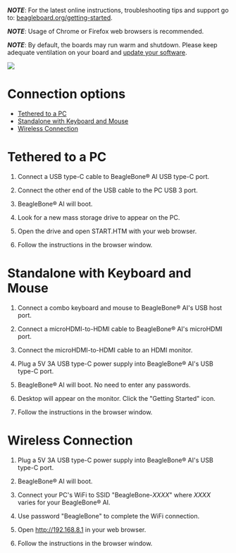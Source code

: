 _**NOTE**_: For the latest online instructions, troubleshooting tips and support go to: [beagleboard.org/getting-started](https://beagleboard.org/getting-started).

_**NOTE**_: Usage of Chrome or Firefox web browsers is recommended.

_**NOTE**_: By default, the boards may run warm and shutdown. Please keep adequate
ventilation on your board and [update your software](https://beagleboard.org/upgrade).

![](images/getting-started-image.png)

# Connection options
* [Tethered to a PC](#tethered-to-a-pc)
* [Standalone with Keyboard and Mouse](#standalone-with-keyboard-and-mouse)
* [Wireless Connection](#wireless-connection)

# Tethered to a PC

1. Connect a USB type-C cable to BeagleBone® AI USB type-C port.

2. Connect the other end of the USB cable to the PC USB 3 port.

3. BeagleBone® AI will boot.

4. Look for a new mass storage drive to appear on the PC.

5. Open the drive and open START.HTM with your web browser.

6. Follow the instructions in the browser window.


# Standalone with Keyboard and Mouse

1. Connect a combo keyboard and mouse to BeagleBone® AI's USB host port.

2. Connect a microHDMI-to-HDMI cable to BeagleBone® AI's microHDMI port.

3. Connect the microHDMI-to-HDMI cable to an HDMI monitor.

4. Plug a 5V 3A USB type-C power supply into BeagleBone® AI's USB type-C port.

5. BeagleBone® AI will boot. No need to enter any passwords.

6. Desktop will appear on the monitor. Click the "Getting Started" icon.

7. Follow the instructions in the browser window.
 

# Wireless Connection

1. Plug a 5V 3A USB type-C power supply into BeagleBone® AI's USB type-C port.

2. BeagleBone® AI will boot.

3. Connect your PC's WiFi to SSID "BeagleBone-_XXXX_" where _XXXX_ varies for your BeagleBone® AI.

4. Use password "BeagleBone" to complete the WiFi connection.

5. Open http://192.168.8.1 in your web browser.

6. Follow the instructions in the browser window.

